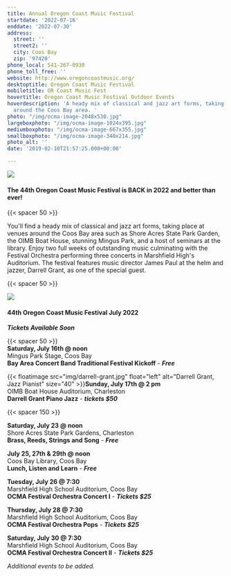 ```yaml
---
title: Annual Oregon Coast Music Festival
startdate: '2022-07-16'
enddate: '2022-07-30'
address:
  street: ''
  street2: ''
  city: Coos Bay
  zip: '97420'
phone_local: 541-267-0938
phone_toll_free: ''
website: http://www.oregoncoastmusic.org/
desktoptitle: Oregon Coast Music Festival
mobiletitle: OR Coast Music Fest
hovertitle: Oregon Coast Music Festival Outdoor Events
hoverdescription: 'A heady mix of classical and jazz art forms, taking place at venues
  around the Coos Bay area. '
photo: "/img/ocma-image-2048x530.jpg"
largeboxphoto: "/img/ocma-image-1024x395.jpg"
mediumboxphoto: "/img/ocma-image-667x355.jpg"
smallboxphoto: "/img/ocma-image-340x214.jpg"
photo_alt: ''
date: '2019-02-10T21:57:25.000+00:00'

---
```

![](/img/ocma-image.jpeg)

#### **The 44th Oregon Coast Music Festival is BACK in 2022 and better than ever!**

{{< spacer 50 >}}

You'll find a heady mix of classical and jazz art forms, taking place at venues around the Coos Bay area such as Shore Acres State Park Garden, the OIMB Boat House, stunning Mingus Park, and a host of seminars at the library. Enjoy two full weeks of outstanding music culminating with the Festival Orchestra performing three concerts in Marshfield High's Auditorium. The festival features music director James Paul at the helm and jazzer, Darrell Grant, as one of the special guest.

{{< spacer 50 >}}

![](/img/concert-2_2019_07-27-2019_038_-1.jpg)

#### 44th Oregon Coast Music Festival July 2022

**_Tickets Available Soon_**

{{< spacer 50 >}}  
**Saturday, July 16th @ noon**  
Mingus Park Stage, Coos Bay  
**Bay Area Concert Band Traditional Festival Kickoff** - **_Free_**

{{< floatimage src="img/darrell-grant.jpg" float="left" alt="Darrell Grant, Jazz Pianist" size="40" >}}**Sunday, July 17th @ 2 pm**  
OIMB Boat House Auditorium, Charleston  
**Darrell Grant Piano Jazz** - **_tickets $50_**

{{< spacer 150 >}}

**Saturday, July 23 @ noon**  
Shore Acres State Park Gardens, Charleston  
**Brass, Reeds, Strings and Song** - **_Free_**

**July 25, 27th & 29th @ noon**  
Coos Bay Library, Coos Bay  
**Lunch, Listen and Learn** - **_Free_**

**Tuesday, July 26 @ 7:30**  
Marshfield High School Auditorium, Coos Bay  
**OCMA Festival Orchestra Concert I** - **_Tickets $25_**

**Thursday, July 28 @ 7:30**  
Marshfield High School Auditorium, Coos Bay  
**OCMA Festival Orchestra Pops** - **_Tickets $25_**

**Saturday, July 30 @ 7:30**  
Marshfield High School Auditorium, Coos Bay  
**OCMA Festival Orchestra Concert II**  - **_Tickets $25_**

_Additional events to be added._